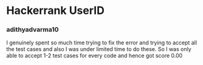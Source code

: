 # Hackerrank UserID
### adithyadvarma10


I genuinely spent so much time trying to fix the error and trying to accept all the test cases and also I was under limited time to do these.
So I was only able to accept 1-2 test cases for every code and hence got score 0.00
